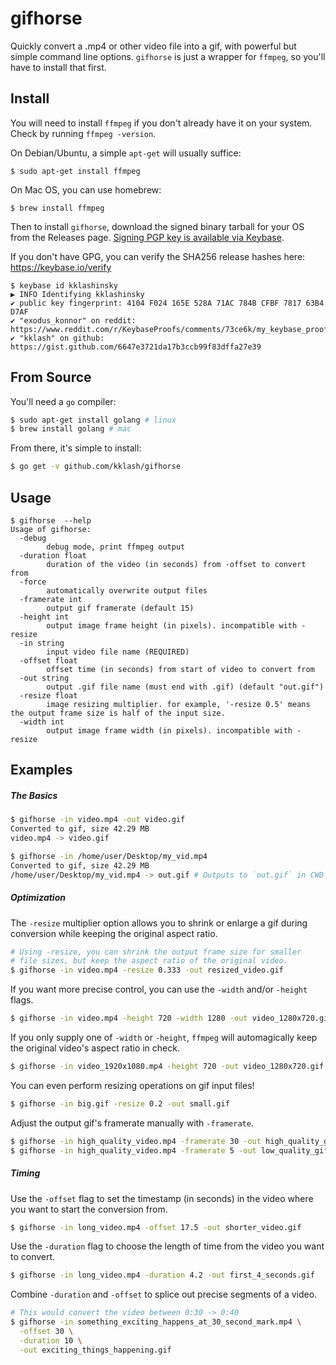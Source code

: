# gifhorse

Quickly convert a .mp4 or other video file into a gif, with powerful but simple command line options. `gifhorse` is just a wrapper for `ffmpeg`, so you'll have to install that first.

## Install

You will need to install `ffmpeg` if you don't already have it on your system. Check by running `ffmpeg -version`.

On Debian/Ubuntu, a simple `apt-get` will usually suffice:
```
$ sudo apt-get install ffmpeg
```

On Mac OS, you can use homebrew:
```
$ brew install ffmpeg
```

Then to install `gifhorse`, download the signed binary tarball for your OS from the Releases page. [Signing PGP key is available via Keybase](https://keybase.io/kklashinsky/pgp_keys.asc?fingerprint=4104f024165e528a71ac784bcfbf781763b4d7af).

If you don't have GPG, you can verify the SHA256 release hashes here:
https://keybase.io/verify
```
$ keybase id kklashinsky
▶ INFO Identifying kklashinsky
✔ public key fingerprint: 4104 F024 165E 528A 71AC 784B CFBF 7817 63B4 D7AF
✔ "exodus_konnor" on reddit: https://www.reddit.com/r/KeybaseProofs/comments/73ce6k/my_keybase_proof_redditexodus_konnor/
✔ "kklash" on github: https://gist.github.com/6647e3721da17b3ccb99f83dffa27e39
```

## From Source

You'll need a `go` compiler:
```sh
$ sudo apt-get install golang # linux
$ brew install golang # mac
```

From there, it's simple to install:
```sh
$ go get -v github.com/kklash/gifhorse
```

## Usage
```
$ gifhorse  --help
Usage of gifhorse:
  -debug
    	debug mode, print ffmpeg output
  -duration float
    	duration of the video (in seconds) from -offset to convert from
  -force
    	automatically overwrite output files
  -framerate int
    	output gif framerate (default 15)
  -height int
    	output image frame height (in pixels). incompatible with -resize
  -in string
    	input video file name (REQUIRED)
  -offset float
    	offset time (in seconds) from start of video to convert from
  -out string
    	output .gif file name (must end with .gif) (default "out.gif")
  -resize float
    	image resizing multiplier. for example, '-resize 0.5' means the output frame size is half of the input size.
  -width int
    	output image frame width (in pixels). incompatible with -resize
```
## Examples

##### The Basics
```sh
$ gifhorse -in video.mp4 -out video.gif
Converted to gif, size 42.29 MB
video.mp4 -> video.gif
```

```sh
$ gifhorse -in /home/user/Desktop/my_vid.mp4
Converted to gif, size 42.29 MB
/home/user/Desktop/my_vid.mp4 -> out.gif # Outputs to `out.gif` in CWD by default
```

##### Optimization
The `-resize` multiplier option allows you to shrink or enlarge a gif during conversion while keeping the original aspect ratio.
```sh
# Using -resize, you can shrink the output frame size for smaller
# file sizes, but keep the aspect ratio of the original video.
$ gifhorse -in video.mp4 -resize 0.333 -out resized_video.gif
```

If you want more precise control, you can use the `-width` and/or `-height` flags.
```sh
$ gifhorse -in video.mp4 -height 720 -width 1280 -out video_1280x720.gif
```

If you only supply one of `-width` or `-height`, `ffmpeg` will automagically keep the original video's aspect ratio in check.
```sh
$ gifhorse -in video_1920x1080.mp4 -height 720 -out video_1280x720.gif
```

You can even perform resizing operations on gif input files!
```sh
$ gifhorse -in big.gif -resize 0.2 -out small.gif
```

Adjust the output gif's framerate manually with `-framerate`.
```sh
$ gifhorse -in high_quality_video.mp4 -framerate 30 -out high_quality_gif.gif
$ gifhorse -in high_quality_video.mp4 -framerate 5 -out low_quality_gif.gif
```

##### Timing
Use the `-offset` flag to set the timestamp (in seconds) in the video where you want to start the conversion from.
```sh
$ gifhorse -in long_video.mp4 -offset 17.5 -out shorter_video.gif
```

Use the `-duration` flag to choose the length of time from the video you want to convert.
```sh
$ gifhorse -in long_video.mp4 -duration 4.2 -out first_4_seconds.gif
```

Combine `-duration` and `-offset` to splice out precise segments of a video.
```sh
# This would convert the video between 0:30 -> 0:40
$ gifhorse -in something_exciting_happens_at_30_second_mark.mp4 \
  -offset 30 \
  -duration 10 \
  -out exciting_things_happening.gif
```
